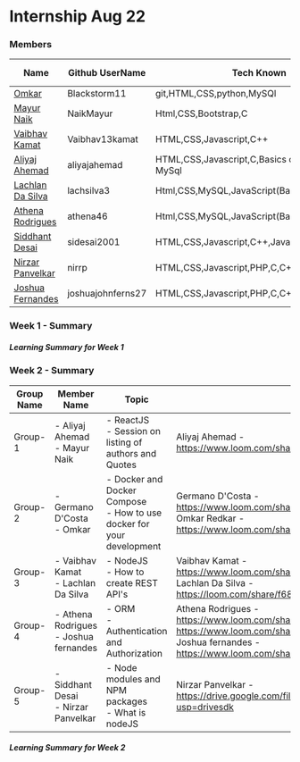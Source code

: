 # Internship Aug 22



### Members

| Name      | Github UserName |Tech Known| College Name |
|-----------|-----------------|----------|----------|
| [Omkar](/teams/members/omkar.md) | Blackstorm11      |git,HTML,CSS,python,MySQl| SRIEIT |
| [Mayur Naik](/teams/members/Mayur.md) | NaikMayur                |Html,CSS,Bootstrap,C        |SRIEIT       |
|[Vaibhav Kamat](/teams/members/Vaibhav.md)| Vaibhav13kamat|HTML,CSS,Javascript,C++ |SRIEIT|
|[Aliyaj Ahemad](https://github.com/CCI-CodeCrunch/internship-Aug22/blob/main/teams/members/AliyajAhemad.md)| aliyajahemad|HTML,CSS,Javascript,C,Basics od Java,basics of MySql|SRIEIT|
|[Lachlan Da Silva](/teams/members/lachlan.md)| lachsilva3 | Html,CSS,MySQL,JavaScript(Basics) | SRIEIT |
|[Athena Rodrigues](/teams/members/athena.md)| athena46 | Html,CSS,MySQL,JavaScript(Basics),C++,Python | DBCE |
|[Siddhant Desai](/teams/members/Siddhant.md)| sidesai2001 | HTML,CSS,Javascript,C++,Java,MySQL | DBCE |
|[Nirzar Panvelkar](/teams/members/Nirzar.md)| nirrp | HTML,CSS,Javascript,PHP,C,C++,MySQL | DBCE |
|[Joshua Fernandes](/teams/members/Joshua.md)| joshuajohnferns27 | HTML,CSS,Javascript,PHP,C,C++,MySQL | DBCE |

### Week 1 - Summary 

##### Learning Summary for Week 1


### Week 2 - Summary 

| Group Name | Member Name | Topic  | Loom Video Link |
|------------|-------------|--------|-----------------|
| Group-1    | - Aliyaj Ahemad <br> - Mayur Naik | - ReactJS <br> - Session on listing of authors and Quotes | Aliyaj Ahemad - <br> https://www.loom.com/share/58b67871c95b4cea978604807978388f   |
| Group-2    |- Germano D'Costa <br> - Omkar |- Docker and Docker Compose <br> - How to use docker for your development  |  Germano D'Costa - <br> https://www.loom.com/share/5bfaab46dcb74e358559da4e32e5d4af <br> Omkar Redkar - <br> https://www.loom.com/share/627980d339ed4285aeec2c0a7bc63df1 |
| Group-3    | - Vaibhav Kamat <br> - Lachlan Da Silva | - NodeJS <br> - How to create REST API's | Vaibhav Kamat - <br> https://www.loom.com/share/43268e6cbc1e4501badb5e439b2a1d7f <br> Lachlan Da Silva - <br> https://loom.com/share/f68fd8c3d0c441e4965894a1bbefb924 |
| Group-4    | - Athena Rodrigues <br> - Joshua fernandes | - ORM <br> - Authentication and Authorization | Athena Rodrigues - <br> https://www.loom.com/share/505e203b3e4146398040d1bc8ec5a79a <br> https://www.loom.com/share/505e203b3e4146398040d1bc8ec5a79a <br> Joshua fernandes - <br> https://www.loom.com/share/09e5437cec754cb8a0c9822d5fb52424 |
| Group-5    | - Siddhant Desai <br> - Nirzar Panvelkar | - Node modules and NPM packages <br> - What is nodeJS |  Nirzar Panvelkar - https://drive.google.com/file/d/1oRbH6pckcdSLPL1VhDenV0jmDGZsQG_X/view?usp=drivesdk |

##### Learning Summary for Week 2 
